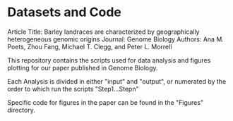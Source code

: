 Datasets and Code
==================

Article Title: Barley landraces are characterized by geographically heterogeneous genomic origins
Journal: Genome Biology
Authors: Ana M. Poets, Zhou Fang, Michael T. Clegg, and Peter L. Morrell

This repository contains the scripts used for data analysis and figures plotting for our paper 
published in Genome Biology.

Each Analysis is divided in either "input" and "output", or numerated by the order to which run the scripts "Step1...Stepn"

Specific code for figures in the paper can be found in the "Figures" directory.
